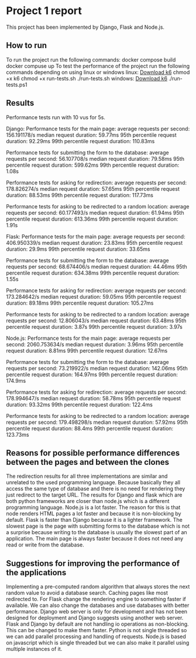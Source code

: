 # Project 1 report

This project has been implemented by Django, Flask and Node.js.

## How to run
To run the project run the following commands:
docker compose build
docker compuse up
To test the performance of the project run the following commands depending on using linux or windows
linux:
[Download k6](https://drive.google.com/file/d/1BkGAIRBpi-2CPKSIe9AecI-8TnqsvXaB/view?usp=share_link)
chmod +x k6
chmod +x run-tests.sh
./run-tests.sh
windows:
[Download k6](https://drive.google.com/file/d/1LNY7-csBdFUcLRI1eDdnozPynkRZ0YGM/view?usp=share_link)
./run-tests.ps1

## Results
Performance tests run with 10 vus for 5s.

Django:
Performance tests for the main page:
average requests per second: 156.191178/s
median request duration: 59.77ms
95th percentile request duration: 92.29ms
99th percentile request duration: 110.83ms

Performance tests for submitting the form to the database:
average requests per second: 56.107708/s
median request duration: 79.58ms
95th percentile request duration: 599.62ms
99th percentile request duration: 1.08s

Performance tests for asking for redirection:
average requests per second: 178.826274/s
median request duration: 57.65ms
95th percentile request duration: 88.53ms
99th percentile request duration: 117.73ms

Performance tests for asking to be redirected to a random location:
average requests per second: 60.177493/s
median request duration: 61.94ms
95th percentile request duration: 613.36ms
99th percentile request duration: 1.91s

 
Flask:
Performance tests for the main page:
average requests per second: 406.950339/s
median request duration: 23.83ms
95th percentile request duration: 29.9ms
99th percentile request duration: 33.65ms

Performance tests for submitting the form to the database:
average requests per second: 68.674406/s
median request duration: 44.46ms
95th percentile request duration: 634.38ms
99th percentile request duration: 1.55s

Performance tests for asking for redirection:
average requests per second: 173.284642/s
median request duration: 59.05ms
95th percentile request duration: 89.18ms
99th percentile request duration: 105.27ms

Performance tests for asking to be redirected to a random location:
average requests per second: 12.806043/s
median request duration: 63.48ms
95th percentile request duration: 3.87s
99th percentile request duration: 3.97s


Node.js:
Performance tests for the main page:
average requests per second: 2060.753634/s
median request duration: 3.96ms
95th percentile request duration: 8.81ms
99th percentile request duration: 12.67ms

Performance tests for submitting the form to the database:
average requests per second: 73.219922/s
median request duration: 142.06ms
95th percentile request duration: 164.97ms
99th percentile request duration: 174.9ms

Performance tests for asking for redirection:
average requests per second: 178.994647/s
median request duration: 58.78ms
95th percentile request duration: 93.32ms
99th percentile request duration: 122.4ms

Performance tests for asking to be redirected to a random location:
average requests per second: 179.498298/s
median request duration: 57.92ms
95th percentile request duration: 88.4ms
99th percentile request duration: 123.73ms

## Reasons for possible performance differences between the pages and between the clones
The redirection results for all three implementations are similar and unrelated to the used programming language. Because basically they all access the same type of database and there is no need for rendering they just redirect to the target URL.
The results for Django and flask which are both python frameworks are closer than node.js which is a different programming language.
Node.js is a lot faster. The reason for this is that node renders HTML pages a lot faster and because it is non-blocking by default.
Flask is faster than Django because it is a lighter framework. 
The slowest page is the page with submitting forms to the database which is not a surprise because writing to the database is usually the slowest part of an application.
The main page is always faster because it does not need any read or write from the database.

## Suggestions for improving the performance of the applications
Implementing a pre-computed random algorithm that always stores the next random value to avoid a database search.
Caching pages like most redirected to.
For Flask change the rendering engine to something faster if available.
We can also change the databases and use databases with better performance.
Django web server is only for development and has not been designed for deployment and Django suggests using another web server.
Flask and Django by default are not handling io operations as non-blocking. This can be changed to make them faster.
Python is not single threaded so we can add parallel processing and handling of requests.
Node.js is based on javascript which is single threaded but we can also make it parallel using multiple instances of it.


